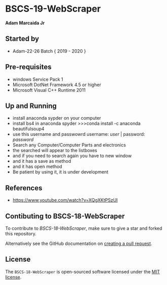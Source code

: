 # BSCS-19-WebScraper

**Adam Marcaida Jr**

## Started by
- Adam-22-26 Batch { 2019 - 2020 }

## Pre-requisites
- windows Service Pack 1
- Microsoft DotNet Framework 4.5 or higher
- Microsoft Visual C++ Runtime 2011

## Up and Running
- install anaconda sypder on your computer
- install bs4 in anaconda spyder >>>conda install -c anaconda beautifulsoup4
- use this username and passwowrd  username: *user* | password: *password*
- Search any Computer/Computer Parts and electronics
- the searched will appear to the listboxes
- and if you need to search again you have to new window
- and it has a save as method
- and it has open method
- Be patient by using it, it is under development

## References
- https://www.youtube.com/watch?v=XQgXKtPSzUI

## Contibuting to BSCS-18-WebScraper
To contribute to *BSCS-18-WebScraper*, make sure to give a star and forked this repository.

Alternatively see the GitHub documentation on [creating a pull request](https://help.github.com/en/github/collaborating-with-issues-and-pull-requests/creating-a-pull-request).

## License
The `BSCS-18-WebScraper` is open-sourced software licensed under the [MIT license](http://opensource.org/licenses/MIT).

